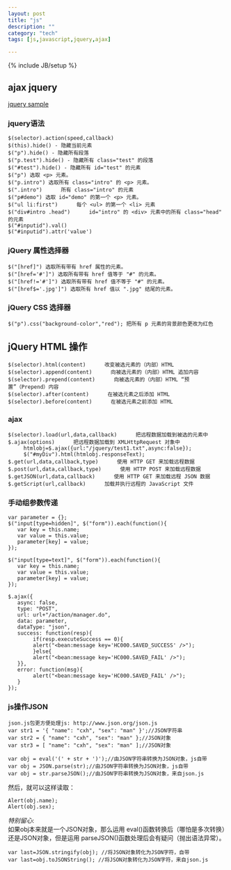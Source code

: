 ```yaml
---
layout: post
title: "js"
description: ""
category: "tech"
tags: [js,javascript,jquery,ajax]

---
```

{% include JB/setup %}

## ajax jquery
[jquery sample](http://www.w3school.com.cn/jquery/)

### jquery语法

    $(selector).action(speed,callback)
    $(this).hide() - 隐藏当前元素
    $("p").hide() - 隐藏所有段落
    $("p.test").hide() - 隐藏所有 class="test" 的段落
    $("#test").hide() - 隐藏所有 id="test" 的元素
    $("p") 选取 <p> 元素。
    $("p.intro") 选取所有 class="intro" 的 <p> 元素。
    $(".intro")      所有 class="intro" 的元素
    $("p#demo") 选取 id="demo" 的第一个 <p> 元素。
    $("ul li:first")      每个 <ul> 的第一个 <li> 元素
    $("div#intro .head")      id="intro" 的 <div> 元素中的所有 class="head" 的元素
    $("#inputid").val()
    $("#inputid").attr('value')

### jQuery 属性选择器

    $("[href]") 选取所有带有 href 属性的元素。
    $("[href='#']") 选取所有带有 href 值等于 "#" 的元素。
    $("[href!='#']") 选取所有带有 href 值不等于 "#" 的元素。
    $("[href$='.jpg']") 选取所有 href 值以 ".jpg" 结尾的元素。

### jQuery CSS 选择器

    $("p").css("background-color","red"); 把所有 p 元素的背景颜色更改为红色

## jQuery HTML 操作

    $(selector).html(content)      改变被选元素的（内部）HTML
    $(selector).append(content)      向被选元素的（内部）HTML 追加内容
    $(selector).prepend(content)      向被选元素的（内部）HTML “预置”（Prepend）内容
    $(selector).after(content)      在被选元素之后添加 HTML
    $(selector).before(content)      在被选元素之前添加 HTML

### ajax

    $(selector).load(url,data,callback)      把远程数据加载到被选的元素中
    $.ajax(options)      把远程数据加载到 XMLHttpRequest 对象中
         htmlobj=$.ajax({url:"/jquery/test1.txt",async:false});
         $("#myDiv").html(htmlobj.responseText);
    $.get(url,data,callback,type)      使用 HTTP GET 来加载远程数据
    $.post(url,data,callback,type)      使用 HTTP POST 来加载远程数据
    $.getJSON(url,data,callback)      使用 HTTP GET 来加载远程 JSON 数据
    $.getScript(url,callback)      加载并执行远程的 JavaScript 文件

### 手动组参数传递

    var parameter = {};
    $("input[type=hidden]", $("form")).each(function(){
       var key = this.name;
       var value = this.value;
       parameter[key] = value;
    });

    $("input[type=text]", $("form")).each(function(){
       var key = this.name;
       var value = this.value;
       parameter[key] = value;
    });

    $.ajax({
       async: false,
       type: "POST",
       url: url+"/action/manager.do",
       data: parameter,
       dataType: "json",
       success: function(resp){
            if(resp.executeSuccess == 0){
            alert("<bean:message key='HC000.SAVED_SUCCESS' />");
            }else{
            alert("<bean:message key='HC000.SAVED_FAIL' />");
       }},
       error: function(msg){
            alert("<bean:message key='HC000.SAVED_FAIL' />");
       }
    });

### js操作JSON

    json.js包更方便处理js: http://www.json.org/json.js
    var str1 = '{ "name": "cxh", "sex": "man" }';//JSON字符串
    var str2 = { "name": "cxh", "sex": "man" };//JSON对象
    var str3 = [ "name": "cxh", "sex": "man" ];//JSON对象

    var obj = eval('(' + str + ')');//由JSON字符串转换为JSON对象，js自带
    var obj = JSON.parse(str);//由JSON字符串转换为JSON对象，js自带
    var obj = str.parseJSON();//由JSON字符串转换为JSON对象，来自json.js

然后，就可以这样读取：

    Alert(obj.name);
    Alert(obj.sex);
    
*特别留心*:  
如果obj本来就是一个JSON对象，那么运用 eval()函数转换后（哪怕是多次转换）还是JSON对象，但是运用 parseJSON()函数处理后会有疑问（抛出语法异常）。

    var last=JSON.stringify(obj); //将JSON对象转化为JSON字符，自带
    var last=obj.toJSONString(); //将JSON对象转化为JSON字符，来自json.js

